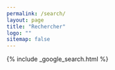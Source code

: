 ```yaml
---
permalink: /search/
layout: page
title: "Rechercher"
logo: ""
sitemap: false
---
```


{% include _google_search.html %}
